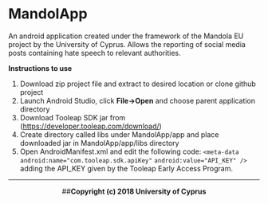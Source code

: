 # MandolApp
An android application created under the framework of the Mandola EU project by the University of Cyprus. Allows the reporting of social media posts containing hate speech to relevant authorities.

**Instructions to use**

1. Download zip project file and extract to desired location or clone github project
1. Launch Android Studio, click **File->Open** and choose parent application directory
1. Download Tooleap SDK jar from (https://developer.tooleap.com/download/)
1. Create directory called libs under MandolApp/app and place downloaded jar in MandolApp/app/libs directory
1. Open AndroidManifest.xml and edit the following code: 
            `<meta-data`
            `android:name="com.tooleap.sdk.apiKey"`
            `android:value="API_KEY" />` 
   adding the API_KEY given by the Tooleap Early Access Program.

___
            
<p align="center">
            ##<strong>Copyright (c) 2018 University of Cyprus
            </p>
